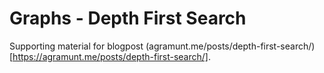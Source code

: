 # Graphs - Depth First Search 

Supporting material for blogpost (agramunt.me/posts/depth-first-search/)[https://agramunt.me/posts/depth-first-search/].